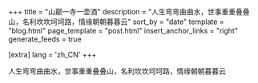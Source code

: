 +++
title = "山巅一寺一壶酒"
description = "人生弯弯曲曲水，世事重重叠叠山，名利坎坎坷坷路，情缘朝朝暮暮云"
sort_by = "date"
template = "blog.html"
page_template = "post.html"
insert_anchor_links = "right"
generate_feeds = true

[extra]
lang = 'zh_CN'
+++

人生弯弯曲曲水，世事重重叠叠山，名利坎坎坷坷路，情缘朝朝暮暮云